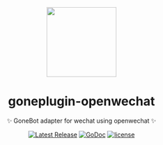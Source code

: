 <div align="center">
  <a href="https://github.com/gonebot-dev">
	<img width="160" src="https://avatars.githubusercontent.com/u/179014534?s=200&v=4" />
  </a>

  <h1>goneplugin-openwechat</h1>
</div>
<div align="center">
	<p>✨ GoneBot adapter for wechat using openwechat ✨</p>
</div>
<div align="center">
	<a href="https://github.com/gonebot-dev/gonebot/releases"><img src="https://img.shields.io/github/release/gonebot-dev/gonebot.svg" alt="Latest Release"></a>
	<a href="https://pkg.go.dev/github.com/gonebot-dev/gonebot?tab=doc"><img src="https://godoc.org/github.com/gonebot-dev/gonebot?status.svg" alt="GoDoc"></a>
	<a href="https://github.com/tboox/tbox/blob/master/LICENSE.md">
	  <img src="https://img.shields.io/github/license/gonebot-dev/gonebot.svg?colorB=f48041&style=flat-square" alt="license" />
	</a>
</div>
